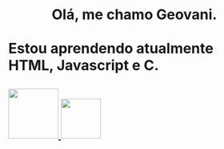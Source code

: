 <!DOCTYPE HTML>

<h1>
 <center>Olá, me chamo Geovani.</center><br>
Estou aprendendo atualmente HTML, Javascript e C.
 </h1>
   <body>

 <h2>
  <a href="https://github.com/geovanioliv">
<img src="https://i.imgur.com/gk9Zyz0.png" width="100" height="100">
    </a>
   
   <a href="https://www.linkedin.com/in/geovani-oliveira-a7b88b248/">
    <img src="https://i0.wp.com/lh3.googleusercontent.com/-lU0hEES7jMM/YYEceNR9HsI/AAAAAAAAvLU/mKH2qhRjD0E1SXdCETthzWehs-Xck-r9ACLcBGAsYHQ/s16000/image.png?ssl=1" width="80" height="80"></a>
   
 </h2>
  </body>
    
